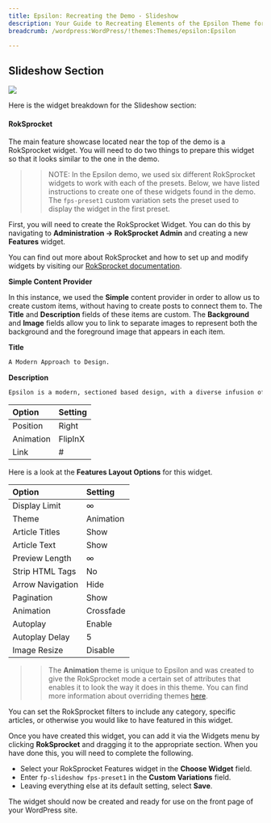 ```yaml
---
title: Epsilon: Recreating the Demo - Slideshow
description: Your Guide to Recreating Elements of the Epsilon Theme for WordPress
breadcrumb: /wordpress:WordPress/!themes:Themes/epsilon:Epsilon

---
```


Slideshow Section
-----

![][demo]

Here is the widget breakdown for the Slideshow section:

#### RokSprocket

The main feature showcase located near the top of the demo is a RokSprocket widget. You will need to do two things to prepare this widget so that it looks similar to the one in the demo.

>> NOTE: In the Epsilon demo, we used six different RokSprocket widgets to work with each of the presets. Below, we have listed instructions to create one of these widgets found in the demo. The `fps-preset1` custom variation sets the preset used to display the widget in the first preset.

First, you will need to create the RokSprocket Widget. You can do this by navigating to **Administration -> RokSprocket Admin** and creating a new **Features** widget.

You can find out more about RokSprocket and how to set up and modify widgets by visiting our [RokSprocket documentation][roksprocket].

**Simple Content Provider**

In this instance, we used the **Simple** content provider in order to allow us to create custom items, without having to create posts to connect them to. The **Title** and **Description** fields of these items are custom. The **Background** and **Image** fields allow you to link to separate images to represent both the background and the foreground image that appears in each item.

**Title**

~~~ .html
A Modern Approach to Design.
~~~

**Description**

~~~ .html
Epsilon is a modern, sectioned based design, with a diverse infusion of background textures and patterns. These enrich and differentiate your site whilst maintaining an overall conservative approach, for flexible site application.
~~~

| Option     | Setting   |
| :--------- | :-------- |
| Position   | Right     |
| Animation  | FlipInX   |
| Link       | #         |

Here is a look at the **Features Layout Options** for this widget.

| Option           | Setting        |
| :--------------- | :------------- |
| Display Limit    | ∞              |
| Theme            | Animation      |
| Article Titles   | Show           |
| Article Text     | Show           |
| Preview Length   | ∞              |
| Strip HTML Tags  | No             |
| Arrow Navigation | Hide           |
| Pagination       | Show           |
| Animation        | Crossfade      |
| Autoplay         | Enable         |
| Autoplay Delay   | 5              |
| Image Resize     | Disable        |

>> The **Animation** theme is unique to Epsilon and was created to give the RokSprocket mode a certain set of attributes that enables it to look the way it does in this theme. You can find more information about overriding themes [here](../../plugins/roksprocket/layout_modes.md#custom-layout-theme-overrides).

You can set the RokSprocket filters to include any category, specific articles, or otherwise you would like to have featured in this widget.

Once you have created this widget, you can add it via the Widgets menu by clicking **RokSprocket** and dragging it to the appropriate section. When you have done this, you will need to complete the following.

* Select your RokSprocket Features widget in the **Choose Widget** field.
* Enter `fp-slideshow fps-preset1` in the **Custom Variations** field.
* Leaving everything else at its default setting, select **Save**.

The widget should now be created and ready for use on the front page of your WordPress site.

[demo]: assets/demo_2.jpeg
[roksprocket]: ../../plugins/roksprocket/
